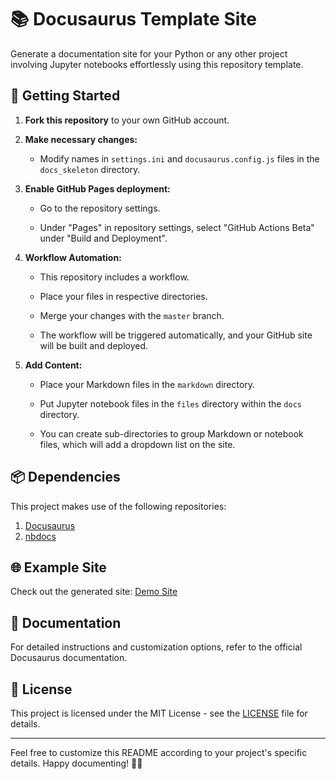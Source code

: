 # 📚 Docusaurus Template Site

Generate a documentation site for your Python or any other project involving Jupyter notebooks effortlessly using this repository template.

## 🚀 Getting Started

1. **Fork this repository** to your own GitHub account.

2. **Make necessary changes:**

    - Modify names in `settings.ini` and `docusaurus.config.js` files in the `docs_skeleton` directory.
    
3. **Enable GitHub Pages deployment:**

    - Go to the repository settings.
    
    - Under "Pages" in repository settings, select "GitHub Actions Beta" under "Build and Deployment".

4. **Workflow Automation:**

    - This repository includes a workflow.
    
    - Place your files in respective directories.
    
    - Merge your changes with the `master` branch.
    
    - The workflow will be triggered automatically, and your GitHub site will be built and deployed.

5. **Add Content:**

    - Place your Markdown files in the `markdown` directory.
    
    - Put Jupyter notebook files in the `files` directory within the `docs` directory.
    
    - You can create sub-directories to group Markdown or notebook files, which will add a dropdown list on the site.

## 📦 Dependencies

This project makes use of the following repositories:

1. [Docusaurus](https://github.com/facebook/docusaurus)
2. [nbdocs](https://github.com/outerbounds/nbdoc)

## 🌐 Example Site

Check out the generated site: [Demo Site](https://balnarendrasapa.github.io/docusaurus_site/)

## 📖 Documentation

For detailed instructions and customization options, refer to the official Docusaurus documentation.

## 📝 License

This project is licensed under the MIT License - see the [LICENSE](LICENSE) file for details.

---

Feel free to customize this README according to your project's specific details. Happy documenting! 📝✨
